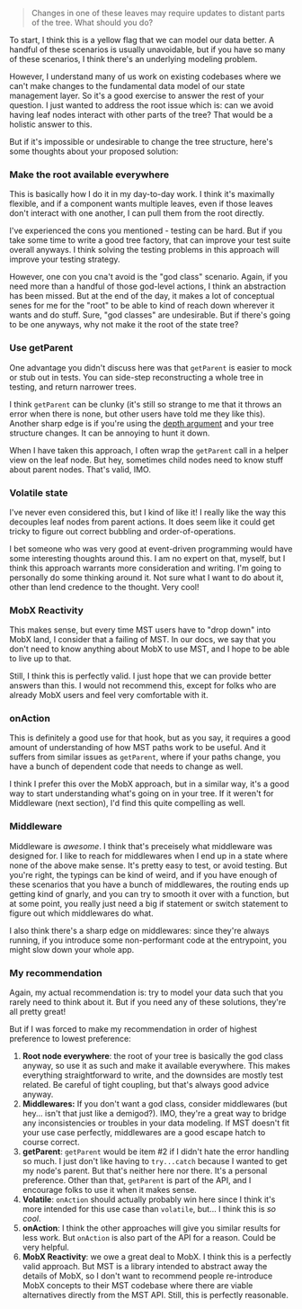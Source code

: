 > Changes in one of these leaves may require updates to distant parts of the tree. What should you do?

To start, I think this is a yellow flag that we can model our data better. A handful of these scenarios is usually unavoidable, but if you have so many of these scenarios, I think there's an underlying modeling problem.

However, I understand many of us work on existing codebases where we can't make changes to the fundamental data model of our state management layer. So it's a good exercise to answer the rest of your question. I just wanted to address the root issue which is: can we avoid having leaf nodes interact with other parts of the tree? That would be a holistic answer to this.

But if it's impossible or undesirable to change the tree structure, here's some thoughts about your proposed solution:

### Make the root available everywhere

This is basically how I do it in my day-to-day work. I think it's maximally flexible, and if a component wants multiple leaves, even if those leaves don't interact with one another, I can pull them from the root directly.

I've experienced the cons you mentioned - testing can be hard. But if you take some time to write a good tree factory, that can improve your test suite overall anyways. I think solving the testing problems in this approach will improve your testing strategy.

However, one con you cna't avoid is the "god class" scenario. Again, if you need more than a handful of those god-level actions, I think an abstraction has been missed. But at the end of the day, it makes a lot of conceptual senes for me for the "root" to be able to kind of reach down wherever it wants and do stuff. Sure, "god classes" are undesirable. But if there's going to be one anyways, why not make it the root of the state tree?

### Use getParent

One advantage you didn't discuss here was that `getParent` is easier to mock or stub out in tests. You can side-step reconstructing a whole tree in testing, and return narrower trees.

I think `getParent` can be clunky (it's still so strange to me that it throws an error when there is none, but other users have told me they like this). Another sharp edge is if you're using the [depth argument](https://mobx-state-tree.js.org/API/#getparent) and your tree structure changes. It can be annoying to hunt it down.

When I have taken this approach, I often wrap the `getParent` call in a helper view on the leaf node. But hey, sometimes child nodes need to know stuff about parent nodes. That's valid, IMO.

### Volatile state

I've never even considered this, but I kind of like it! I really like the way this decouples leaf nodes from parent actions. It does seem like it could get tricky to figure out correct bubbling and order-of-operations.

I bet someone who was very good at event-driven programming would have some interesting thoughts around this. I am no expert on that, myself, but I think this approach warrants more consideration and writing. I'm going to personally do some thinking around it. Not sure what I want to do about it, other than lend credence to the thought. Very cool!

### MobX Reactivity

This makes sense, but every time MST users have to "drop down" into MobX land, I consider that a failing of MST. In our docs, we say that you don't need to know anything about MobX to use MST, and I hope to be able to live up to that.

Still, I think this is perfectly valid. I just hope that we can provide better answers than this. I would not recommend this, except for folks who are already MobX users and feel very comfortable with it.

### onAction

This is definitely a good use for that hook, but as you say, it requires a good amount of understanding of how MST paths work to be useful. And it suffers from similar issues as `getParent`, where if your paths change, you have a bunch of dependent code that needs to change as well.

I think I prefer this over the MobX approach, but in a similar way, it's a good way to start understanding what's going on in your tree. If it weren't for Middleware (next section), I'd find this quite compelling as well.

### Middleware

Middleware is _awesome_. I think that's preceisely what middleware was designed for. I like to reach for middlewares when I end up in a state where none of the above make sense. It's pretty easy to test, or avoid testing. But you're right, the typings can be kind of weird, and if you have enough of these scenarios that you have a bunch of middlewares, the routing ends up getting kind of gnarly, and you can try to smooth it over with a function, but at some point, you really just need a big if statement or switch statement to figure out which middlewares do what.

I also think there's a sharp edge on middlewares: since they're always running, if you introduce some non-performant code at the entrypoint, you might slow down your whole app.

### My recommendation

Again, my actual recommendation is: try to model your data such that you rarely need to think about it. But if you need any of these solutions, they're all pretty great!

But if I was forced to make my recommendation in order of highest preference to lowest preference:

1. **Root node everywhere**: the root of your tree is basically the god class anyway, so use it as such and make it available everywhere. This makes everything straightforward to write, and the downsides are mostly test related. Be careful of tight coupling, but that's always good advice anyway.
2. **Middlewares:** If you don't want a god class, consider middlewares (but hey... isn't that just like a demigod?). IMO, they're a great way to bridge any inconsistencies or troubles in your data modeling. If MST doesn't fit your use case perfectly, middlewares are a good escape hatch to course correct.
3. **getParent**: `getParent` would be item #2 if I didn't hate the error handling so much. I just don't like having to `try...catch` because I wanted to get my node's parent. But that's neither here nor there. It's a personal preference. Other than that, `getParent` is part of the API, and I encourage folks to use it when it makes sense.
4. **Volatile**: `onAction` should actually probably win here since I think it's more intended for this use case than `volatile`, but... I think this is _so cool_.
5. **onAction**: I think the other approaches will give you similar results for less work. But `onAction` is also part of the API for a reason. Could be very helpful.
6. **MobX Reactivity**: we owe a great deal to MobX. I think this is a perfectly valid approach. But MST is a library intended to abstract away the details of MobX, so I don't want to recommend people re-introduce MobX concepts to their MST codebase where there are viable alternatives directly from the MST API. Still, this is perfectly reasonable.
